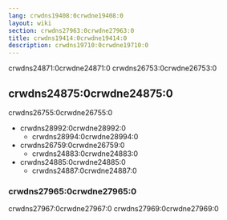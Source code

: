 ```yaml
---
lang: crwdns19408:0crwdne19408:0
layout: wiki
section: crwdns27963:0crwdne27963:0
title: crwdns19414:0crwdne19414:0
description: crwdns19710:0crwdne19710:0
---
```


crwdns24871:0crwdne24871:0 crwdns26753:0crwdne26753:0

## crwdns24875:0crwdne24875:0

crwdns26755:0crwdne26755:0
- crwdns28992:0crwdne28992:0
    - crwdns28994:0crwdne28994:0
- crwdns26759:0crwdne26759:0
    - crwdns24883:0crwdne24883:0
- crwdns24885:0crwdne24885:0
    - crwdns24887:0crwdne24887:0

### crwdns27965:0crwdne27965:0
crwdns27967:0crwdne27967:0 crwdns27969:0crwdne27969:0
